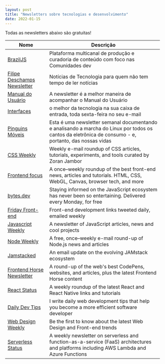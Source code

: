 ```yaml
---
layout: post
title: "Newsletters sobre tecnologias e desenvolvimento"
date: 2022-01-15
---
```


Todas as newsletters abaixo são gratuitas!

| Nome             |  Descrição |
|------------------|------------|
|[BrazilJS](https://www.braziljs.org/) | Plataforma multicanal de produção e curadoria de conteúdo com foco nas Comunidades dev |  [https://www.braziljs.org/] |
|[Filipe Deschamps Newsletter](https://filipedeschamps.com.br/newsletter) | Notícias de Tecnologia para quem não tem tempo de ler notícias |
|[Manual do Usuário](https://manualdousuario.net/acompanhe/) | A newsletter é a melhor maneira de acompanhar o Manual do Usuário |
|[Interfaces](https://www.interfaces.news/) | o melhor da tecnologia na sua caixa de entrada, toda sexta-feira no seu e-mail |
|[Pinguins Móveis](https://buttondown.email/pinguinsmoveis) | Esta é uma newsletter semanal documentando e analisando a marcha do Linux por todos os cantos da eletrônica de consumo - e, portanto, das nossas vidas |
|[CSS Weekly](https://css-weekly.com/) | Weekly e-mail roundup of CSS articles, tutorials, experiments, and tools curated by Zoran Jambor |
|[Frontend focus](https://frontendfoc.us/) | A once–weekly roundup of the best front-end news, articles and tutorials. HTML, CSS, WebGL, Canvas, browser tech, and more |
|[bytes.dev](https://bytes.dev/?x=478660080&ck_subscriber_id=478660080) | Staying informed on the JavaScript ecosystem has never been so entertaining. Delivered every Monday, for free |
|[Friday Front-end](https://www.getrevue.co/profile/fridayfrontend) | Front-end development links tweeted daily, emailed weekly |
|[Javascript Weekly](https://javascriptweekly.com/) | A newsletter of JavaScript articles, news and cool projects |
|[Node Weekly](https://nodeweekly.com/) | A free, once–weekly e-mail round-up of Node.js news and articles |
|[Jamstacked](https://jamstack.email) | An email update on the evolving JAMstack ecosystem |
|[Frontend Horse Newsletter](https://www.getrevue.co/profile/frontendhorse) | A round-up of the web's best CodePens, websites, and articles, plus the latest Frontend Horse content |
|[React Status](https://react.statuscode.com/) | A weekly roundup of the latest React and React Native links and tutorials |
|[Daily Dev Tips](https://daily-dev-tips.com/) | I write daily web development tips that help you become a more efficient software developer |
|[Web Design Weekly](https://web-design-weekly.com/) | Be the first to know about the latest Web Design and Front-end trends  |
|[Serverless Status](https://serverless.email/) | A weekly newsletter on serverless and function-as-a-service (FaaS) architectures and platforms including AWS Lambda and Azure Functions |
